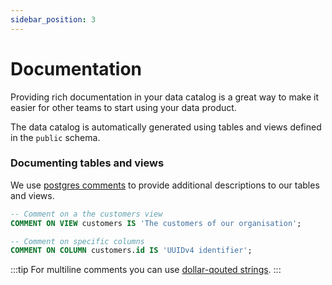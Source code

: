 ```yaml
---
sidebar_position: 3
---
```


# Documentation

Providing rich documentation in your data catalog is a great way to make it easier for other teams 
to start using your data product.

The data catalog is automatically generated using tables and views defined in the `public` schema.

### Documenting tables and views

We use [postgres comments](https://www.postgresql.org/docs/current/sql-comment.html) to provide additional
descriptions to our tables and views.

```sql
-- Comment on a the customers view
COMMENT ON VIEW customers IS 'The customers of our organisation';

-- Comment on specific columns
COMMENT ON COLUMN customers.id IS 'UUIDv4 identifier';
```

:::tip
For multiline comments you can use [dollar-qouted strings](https://www.postgresql.org/docs/current/sql-syntax-lexical.html#SQL-SYNTAX-DOLLAR-QUOTING).
:::